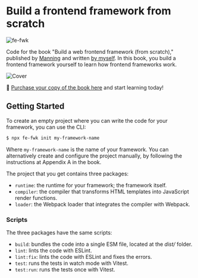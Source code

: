 # Build a frontend framework from scratch

![fe-fwk](https://img.shields.io/badge/fe--fwk-book-blueviolet)

Code for the book "Build a web frontend framework (from scratch)," published by [Manning](http://mng.bz/aM2o) and written [by myself](https://github.com/angelsolaorbaiceta).
In this book, you build a frontend framework yourself to learn how frontend frameworks work.

![Cover](https://images.manning.com/360/480/resize/book/0/dfa7a0d-8341-4cb5-86eb-958d2ed263f7/Orbaiceta-MEAP-HI.png)

📘 [Purchase your copy of the book here](http://mng.bz/aM2o) and start learning today!

## Getting Started

To create an empty project where you can write the code for your framework, you can use the CLI:

```bash
$ npx fe-fwk init my-framework-name
```

Where `my-framework-name` is the name of your framework.
You can alternatively create and configure the project manually, by following the instructions at Appendix A in the book.

The project that you get contains three packages:

- `runtime`: the runtime for your framework; the framework itself.
- `compiler`: the compiler that transforms HTML templates into JavaScript render functions.
- `loader`: the Webpack loader that integrates the compiler with Webpack.

### Scripts

The three packages have the same scripts:

- `build`: bundles the code into a single ESM file, located at the _dist/_ folder.
- `lint`: lints the code with ESLint.
- `lint:fix`: lints the code with ESLint and fixes the errors.
- `test`: runs the tests in watch mode with Vitest.
- `test:run`: runs the tests once with Vitest.
